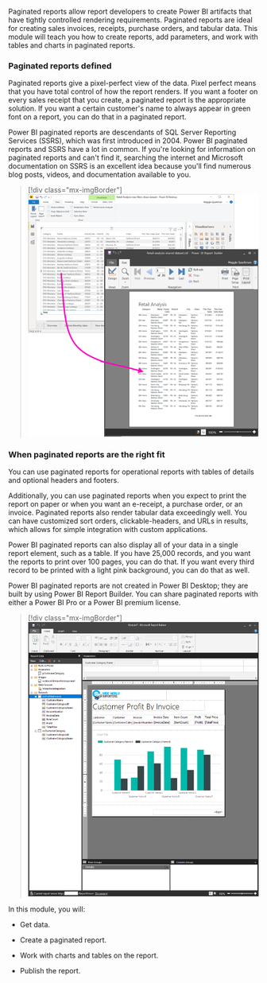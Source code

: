 Paginated reports allow report developers to create Power BI artifacts that have tightly controlled rendering requirements. Paginated reports are ideal for creating sales invoices, receipts, purchase orders, and tabular data. This module will teach you how to create reports, add parameters, and work with tables and charts in paginated reports.

### Paginated reports defined

Paginated reports give a pixel-perfect view of the data. Pixel perfect means that you have total control of how the report renders. If you want a footer on every sales receipt that you create, a paginated report is the appropriate solution. If you want a certain customer's name to always appear in green font on a report, you can do that in a paginated report.

Power BI paginated reports are descendants of SQL Server Reporting Services (SSRS), which was first introduced in 2004. Power BI paginated reports and SSRS have a lot in common. If you're looking for information on paginated reports and can't find it, searching the internet and Microsoft documentation on SSRS is an excellent idea because you'll find numerous blog posts, videos, and documentation available to you.

> [!div class="mx-imgBorder"]
> [![Power BI Report Builder](../media/04-power-bi-report-builder-ssm.png)](../media/04-power-bi-report-builder-ssm.png#lightbox)

### When paginated reports are the right fit

You can use paginated reports for operational reports with tables of details and optional headers and footers.

Additionally, you can use paginated reports when you expect to print the report on paper or when you want an e-receipt, a purchase order, or an invoice. Paginated reports also render tabular data exceedingly well. You can have customized sort orders, clickable-headers, and URLs in results, which allows for simple integration with custom applications.

Power BI paginated reports can also display all of your data in a single report element, such as a table. If you have 25,000 records, and you want the reports to print over 100 pages, you can do that. If you want every third record to be printed with a light pink background, you can do that as well.

Power BI paginated reports are not created in Power BI Desktop; they are built by using Power BI Report Builder. You can share paginated reports with either a Power BI Pro or a Power BI premium license.

> [!div class="mx-imgBorder"]
> [![Power BI premium](../media/04-power-bi-premium-ss.png)](../media/04-power-bi-premium-ss.png#lightbox)

In this module, you will:

-   Get data.

-   Create a paginated report. 

-   Work with charts and tables on the report. 

-   Publish the report. 
